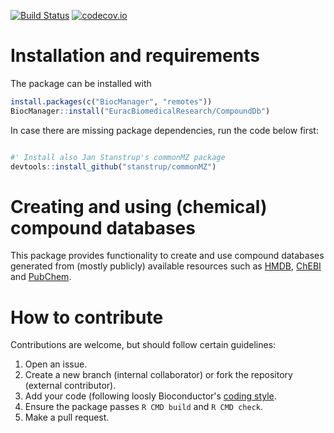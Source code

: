 [![Build Status](https://travis-ci.org/EuracBiomedicalResearch/CompoundDb.svg?branch=master)](https://travis-ci.org/EuracBiomedicalResearch/CompoundDb)
[![codecov.io](https://codecov.io/github/EuracBiomedicalResearch/CompoundDb/coverage.svg?branch=master)](https://codecov.io/github/EuracBiomedicalResearch/CompoundDb?branch=master)

# Installation and requirements

The package can be installed with

```r
install.packages(c("BiocManager", "remotes"))
BiocManager::install("EuracBiomedicalResearch/CompoundDb")
```



In case there are missing package dependencies, run the code below first:

```r

#' Install also Jan Stanstrup's commonMZ package
devtools::install_github("stanstrup/commonMZ")
```


# Creating and using (chemical) compound databases

This package provides functionality to create and use compound databases
generated from (mostly publicly) available resources such as
[HMDB](http://www.hmdb.ca), [ChEBI](https://www.ebi.ac.uk/chebi/) and [PubChem](https://pubchem.ncbi.nlm.nih.gov).

# How to contribute

Contributions are welcome, but should follow certain guidelines:
1) Open an issue.
2) Create a new branch (internal collaborator) or fork the repository (external
contributor).
3) Add your code (following loosly Bioconductor's [coding
style](http://bioconductor.org/developers/how-to/coding-style/).
4) Ensure the package passes `R CMD build` and `R CMD check`.
5) Make a pull request.
